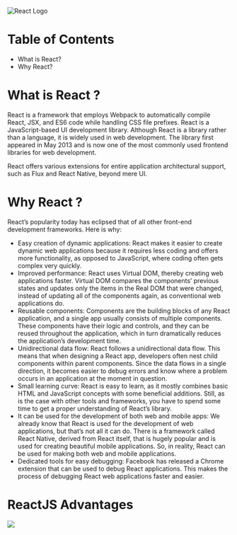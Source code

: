 ![React Logo](https://mariosfakiolas.com/uploads/react.jpeg)
# Table of Contents
- What is React?
- Why React?

# What is React ?

React is a framework that employs Webpack to automatically compile React, JSX, and ES6 code while handling CSS file prefixes. React is a JavaScript-based UI development library. Although React is a library rather than a language, it is widely used in web development. The library first appeared in May 2013 and is now one of the most commonly used frontend libraries for web development.

React offers various extensions for entire application architectural support, such as Flux and React Native, beyond mere UI.

# Why React ?
React’s popularity today has eclipsed that of all other front-end development frameworks. Here is why:

- Easy creation of dynamic applications: React makes it easier to create dynamic web applications because it requires less coding and offers more functionality, as opposed to JavaScript, where coding often gets complex very quickly.
- Improved performance: React uses Virtual DOM, thereby creating web applications faster. Virtual DOM compares the components’ previous states and updates only the items in the Real DOM that were changed, instead of updating all of the components again, as conventional web applications do.
- Reusable components: Components are the building blocks of any React application, and a single app usually consists of multiple components. These components have their logic and controls, and they can be reused throughout the application, which in turn dramatically reduces the application’s development time.
- Unidirectional data flow: React follows a unidirectional data flow. This means that when designing a React app, developers often nest child components within parent components. Since the data flows in a single direction, it becomes easier to debug errors and know where a problem occurs in an application at the moment in question.
- Small learning curve: React is easy to learn, as it mostly combines basic HTML and JavaScript concepts with some beneficial additions. Still, as is the case with other tools and frameworks, you have to spend some time to get a proper understanding of React’s library.
- It can be used for the development of both web and mobile apps: We already know that React is used for the development of web applications, but that’s not all it can do. There is a framework called React Native, derived from React itself, that is hugely popular and is used for creating beautiful mobile applications. So, in reality, React can be used for making both web and mobile applications.
- Dedicated tools for easy debugging: Facebook has released a Chrome extension that can be used to debug React applications. This makes the process of debugging React web applications faster and easier.

# ReactJS Advantages
<p>
  <img src="https://media.licdn.com/dms/image/D4D12AQHOSye8D0thTA/article-cover_image-shrink_600_2000/0/1702363019916?e=2147483647&v=beta&t=vP_biLMP_u95MaIJklghBa3Kipa98AGo35LwR3iuijQ">
</p>
          
